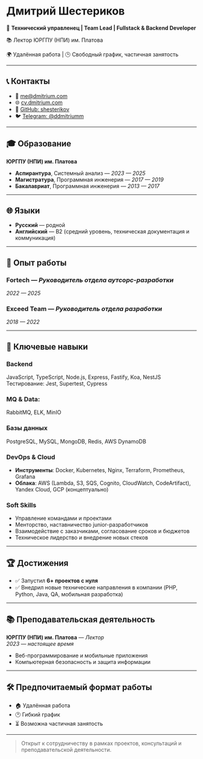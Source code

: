 # Дмитрий Шестериков

🚀 **Технический управленец | Team Lead | Fullstack & Backend Developer**  

📚 Лектор ЮРГПУ (НПИ) им. Платова 

🌍 Удалённая работа | 🕒 Свободный график, частичная занятость

---

## 📞 Контакты
- 📧 [me@dmitrium.com](mailto:me@dmitrium.com)
- 🌐 [cv.dmitrium.com](https://cv.dmitrium.com)
- 💼 [GitHub: shesterikov](https://github.com/shesterikov)
- 🐦 [Telegram: @ddmitriumm](https://t.me/ddmitriumm)

---

## 🎓 Образование
**ЮРГПУ (НПИ) им. Платова**
- **Аспирантура**, Системный анализ — *2023 — 2025*
- **Магистратура**, Программная инженерия — *2017 — 2019*
- **Бакалавриат**, Программная инженерия — *2013 — 2017*

---

## 🌐 Языки
- **Русский** — родной
- **Английский** — B2 (средний уровень, техническая документация и коммуникация)

---

## 💼 Опыт работы

### **Fortech** — *Руководитель отдела аутсорс-разработки*  
*2022 — 2025*

### **Exceed Team** — *Руководитель отдела разработки*  
*2018 — 2022*

---

## 🎯 Ключевые навыки

### **Backend**
JavaScript, TypeScript, Node.js, Express, Fastify, Koa, NestJS  
Тестирование: Jest, Supertest, Cypress 

### **MQ & Data**: 
RabbitMQ, ELK, MinIO

### **Базы данных**
PostgreSQL, MySQL, MongoDB, Redis, AWS DynamoDB

### **DevOps & Cloud**
- **Инструменты**: Docker, Kubernetes, Nginx, Terraform, Prometheus, Grafana
- **Облака**: AWS (Lambda, S3, SQS, Cognito, CloudWatch, CodeArtifact), Yandex Cloud, GCP (концептуально)

### **Soft Skills**
- Управление командами и проектами
- Менторство, наставничество junior-разработчиков
- Взаимодействие с заказчиками, согласование сроков и бюджетов
- Техническое лидерство и внедрение новых стеков

---

## 🏆 Достижения
- ✅ Запустил **6+ проектов с нуля**
- ✅ Внедрил новые технические направления в компании (PHP, Python, Java, QA, мобильная разработка)

---

## 📚 Преподавательская деятельность
**ЮРГПУ (НПИ) им. Платова** — *Лектор*  
*2023 — настоящее время*
- Веб-программирование и мобильные приложения
- Компьютерная безопасность и защита информации

---

## 🛠️ Предпочитаемый формат работы
- 🏠 Удалённая работа
- 🕐 Гибкий график
- ⏳ Возможна частичная занятость

---

> Открыт к сотрудничеству в рамках проектов, консультаций и преподавательской деятельности.
